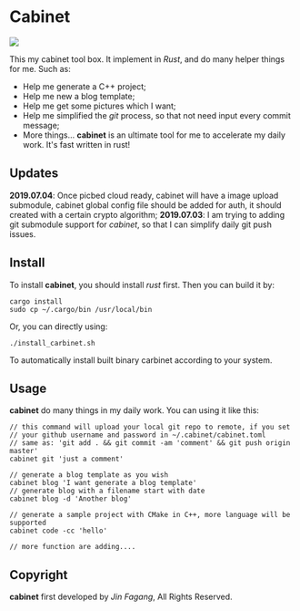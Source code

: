 # Cabinet

![](https://i.loli.net/2018/01/14/5a5b4d6d28d5e.jpeg)

This my cabinet tool box. It implement in *Rust*, and do many helper things for me. Such as:

- Help me generate a C++ project;
- Help me new a blog template;
- Help me get some pictures which I want;
- Help me simplified the *git* process, so that not need input every commit message;
- More things...
**cabinet** is an ultimate tool for me to accelerate my daily work. It's fast written in rust!


## Updates

**2019.07.04**: Once picbed cloud ready, cabinet will have a image upload submodule, cabinet global config file should be added for auth, it should created with a certain crypto algorithm;
**2019.07.03**: I am trying to adding git submodule support for *cabinet*, so that I can simplify daily git push issues.


## Install

To install **cabinet**, you should install *rust* first. Then you can build it by:
    
```
cargo install
sudo cp ~/.cargo/bin /usr/local/bin
```
Or, you can directly using:

```
./install_carbinet.sh
```
To automatically install built binary carbinet according to your system.


## Usage

**cabinet** do many things in my daily work. You can using it like this:
    
```
// this command will upload your local git repo to remote, if you set
// your github username and password in ~/.cabinet/cabinet.toml
// same as: 'git add . && git commit -am 'comment' && git push origin master'
cabinet git 'just a comment'

// generate a blog template as you wish
cabinet blog 'I want generate a blog template'
// generate blog with a filename start with date
cabinet blog -d 'Another blog'

// generate a sample project with CMake in C++, more language will be supported
cabinet code -cc 'hello'

// more function are adding....
```


## Copyright

**cabinet** first developed by *Jin Fagang*, All Rights Reserved.



